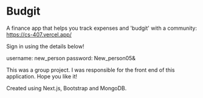 # Budgit
A finance app that helps you track expenses and 'budgit' with a community: https://cs-407.vercel.app/

Sign in using the details below!

username: new_person 
password: New_person05&

This was a group project. I was responsible for the front end of this application. Hope you like it!

Created using Next.js, Bootstrap and MongoDB.

